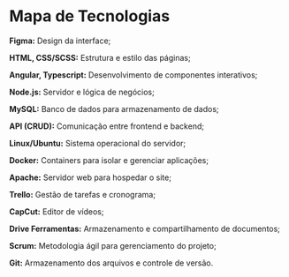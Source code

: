 # Mapa de Tecnologias

**Figma:** Design da interface;  

**HTML, CSS/SCSS:** Estrutura e estilo das páginas;  

**Angular, Typescript:** Desenvolvimento de componentes interativos;  

**Node.js:** Servidor e lógica de negócios;

**MySQL:** Banco de dados para armazenamento de dados;  

**API (CRUD):** Comunicação entre frontend e backend;  

**Linux/Ubuntu:** Sistema operacional do servidor;  

**Docker:** Containers para isolar e gerenciar aplicações;  

**Apache:** Servidor web para hospedar o site;  

**Trello:** Gestão de tarefas e cronograma;  

**CapCut:** Editor de vídeos;  

**Drive Ferramentas:** Armazenamento e compartilhamento de documentos;  

**Scrum:** Metodologia ágil para gerenciamento do projeto;

**Git:** Armazenamento dos arquivos e controle de versão.
